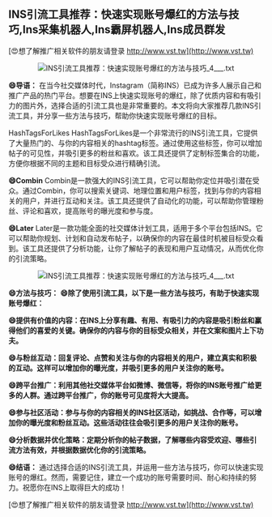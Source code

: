 ## **INS引流工具推荐：快速实现账号爆红的方法与技巧,Ins采集机器人,Ins霸屏机器人,Ins成员群发**

[😍想了解推广相关软件的朋友请登录 http://www.vst.tw](http://www.vst.tw)

 <center><img src="https://vst.tw/MP4/tuiguang/png/1.png" alt="INS引流工具推荐：快速实现账号爆红的方法与技巧_4___.txt"></center>

**😄导语：**
在当今社交媒体时代，Instagram（简称INS）已成为许多人展示自己和推广产品的热门平台。想要在INS上快速实现账号的爆红，除了优质内容和有吸引力的图片外，选择合适的引流工具也是非常重要的。本文将向大家推荐几款INS引流工具，并分享一些方法与技巧，帮助你快速实现账号爆红的目标。

HashTagsForLikes
HashTagsForLikes是一个非常流行的INS引流工具，它提供了大量热门的、与你的内容相关的hashtag标签。通过使用这些标签，你可以增加帖子的可见性，并吸引更多的粉丝和喜欢。该工具还提供了定制标签集合的功能，方便你根据不同的主题和目标受众进行精确引流。

**😄Combin**
Combin是一款强大的INS引流工具，它可以帮助你定位并吸引潜在受众。通过Combin，你可以搜索关键词、地理位置和用户标签，找到与你的内容相关的用户，并进行互动和关注。该工具还提供了自动化的功能，可以帮助你管理粉丝、评论和喜欢，提高账号的曝光度和参与度。

**😄Later**
Later是一款功能全面的社交媒体计划工具，适用于多个平台包括INS。它可以帮助你规划、计划和自动发布帖子，以确保你的内容在最佳时机被目标受众看到。该工具还提供了分析功能，让你了解帖子的表现和用户互动情况，从而优化你的引流策略。

 <center><img src="https://vst.tw/MP4/tuiguang/png/4.png" alt="INS引流工具推荐：快速实现账号爆红的方法与技巧_4___.txt"></center>

**😄方法与技巧：**
**😄除了使用引流工具，以下是一些方法与技巧，有助于快速实现账号爆红：**

**😄提供有价值的内容：在INS上分享有趣、有用、有吸引力的内容是吸引粉丝和赢得他们的喜爱的关键。确保你的内容与你的目标受众相关，并在文案和图片上下功夫。**

**😄与粉丝互动：回复评论、点赞和关注与你的内容相关的用户，建立真实和积极的互动。这样可以增加你的曝光度，并吸引更多的用户关注你的账号。**

**😄跨平台推广：利用其他社交媒体平台如微博、微信等，将你的INS账号推广给更多的人群。通过跨平台推广，你的账号可见度将大大提高。**

**😄参与社区活动：参与与你的内容相关的INS社区活动，如挑战、合作等，可以增加你的曝光度和粉丝互动。这些活动往往会吸引更多的用户关注你的账号。**

**😄分析数据并优化策略：定期分析你的帖子数据，了解哪些内容受欢迎、哪些引流方法有效，并根据数据优化你的引流策略。**

**😄结语：**
通过选择合适的INS引流工具，并运用一些方法与技巧，你可以快速实现账号的爆红。然而，需要记住，建立一个成功的账号需要时间、耐心和持续的努力。祝愿你在INS上取得巨大的成功！

[😍想了解推广相关软件的朋友请登录 http://www.vst.tw](http://www.vst.tw)



